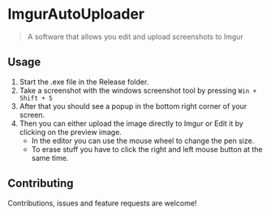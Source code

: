 # ImgurAutoUploader

> A software that allows you edit and upload screenshots to Imgur

## Usage
  1. Start the .exe file in the Release folder.
  1. Take a screenshot with the windows screenshot tool by pressing `Win + Shift + S`
  1. After that you should see a popup in the bottom right corner of your screen.
  1. Then you can either upload the image directly to Imgur or Edit it by clicking on the preview image.
      * In the editor you can use the mouse wheel to change the pen size.
      * To erase stuff you have to click the right and left mouse button at the same time.

## Contributing
Contributions, issues and feature requests are welcome!
